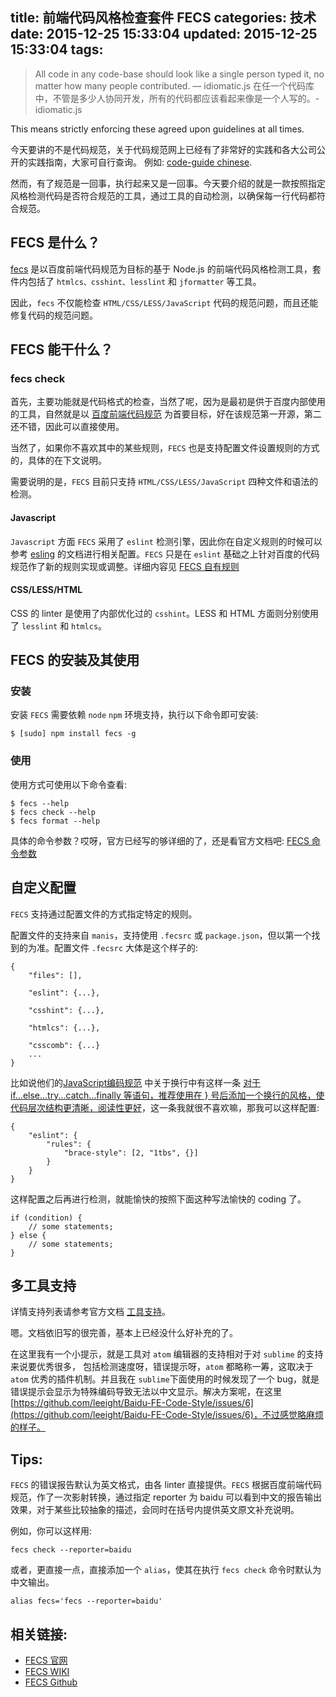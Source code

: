 title: 前端代码风格检查套件 FECS
categories: 技术
date: 2015-12-25 15:33:04
updated: 2015-12-25 15:33:04
tags:
---


> All code in any code-base should look like a single person typed it, no matter how many people contributed. — idiomatic.js
> 在任一个代码库中，不管是多少人协同开发，所有的代码都应该看起来像是一个人写的。- idiomatic.js

This means strictly enforcing these agreed upon guidelines at all times.

<!-- more -->

今天要讲的不是代码规范，关于代码规范网上已经有了非常好的实践和各大公司公开的实践指南，大家可自行查询。 例如: [code-guide chinese](http://zoomzhao.github.io/code-guide/).

然而，有了规范是一回事，执行起来又是一回事。今天要介绍的就是一款按照指定风格检测代码是否符合规范的工具，通过工具的自动检测，以确保每一行代码都符合规范。

## FECS 是什么？

[fecs](http://fecs.baidu.com/) 是以百度前端代码规范为目标的基于 Node.js 的前端代码风格检测工具，套件内包括了 `htmlcs、csshint、lesslint` 和 `jformatter` 等工具。

因此，`fecs` 不仅能检查 `HTML/CSS/LESS/JavaScript` 代码的规范问题，而且还能修复代码的规范问题。

## FECS 能干什么？

### fecs check

首先，主要功能就是代码格式的检查，当然了呢，因为是最初是供于百度内部使用的工具，自然就是以 [百度前端代码规范](https://github.com/ecomfe/spec/) 为首要目标，好在该规范第一开源，第二还不错，因此可以直接使用。

当然了，如果你不喜欢其中的某些规则，`FECS` 也是支持配置文件设置规则的方式的，具体的在下文说明。

需要说明的是，`FECS` 目前只支持 `HTML/CSS/LESS/JavaScript` 四种文件和语法的检测。

#### Javascript

`Javascript` 方面 `FECS` 采用了 `eslint` 检测引擎，因此你在自定义规则的时候可以参考 [esling](http://esling.org/) 的文档进行相关配置。`FECS` 只是在 `eslint` 基础之上针对百度的代码规范作了新的规则实现或调整。详细内容见 [FECS 自有规则](https://github.com/ecomfe/fecs/wiki/FECSRules)

#### CSS/LESS/HTML

CSS 的 linter 是使用了内部优化过的 `csshint`。LESS 和 HTML 方面则分别使用了 `lesslint` 和 `htmlcs`。

## FECS 的安装及其使用

### 安装

安装 `FECS` 需要依赖 `node` `npm` 环境支持，执行以下命令即可安装:

```
$ [sudo] npm install fecs -g
```

### 使用

使用方式可使用以下命令查看:

```
$ fecs --help
$ fecs check --help
$ fecs format --help
```

具体的命令参数？哎呀，官方已经写的够详细的了，还是看官方文档吧: [FECS 命令参数](https://github.com/ecomfe/fecs/wiki/CLI)

## 自定义配置

`FECS` 支持通过配置文件的方式指定特定的规则。

配置文件的支持来自 `manis`，支持使用 `.fecsrc` 或 `package.json`，但以第一个找到的为准。配置文件 `.fecsrc` 大体是这个样子的:

```
{
    "files": [],

    "eslint": {...},

    "csshint": {...},

    "htmlcs": {...},

    "csscomb": {...}
    ...
}
```

比如说他们的[JavaScript编码规范](https://github.com/ecomfe/spec/blob/master/javascript-style-guide.md) 中关于换行中有这样一条 [对于if...else...try...catch...finally 等语句，推荐使用在 } 号后添加一个换行的风格，使代码层次结构更清晰，阅读性更好](https://github.com/ecomfe/spec/blob/master/javascript-style-guide.md#建议-对于-ifelsetrycatchfinally-等语句推荐使用在--号后添加一个换行-的风格使代码层次结构更清晰阅读性更好)，这一条我就很不喜欢嘛，那我可以这样配置:

```
{
    "eslint": {
        "rules": {
            "brace-style": [2, "1tbs", {}]
        }
    }
}
```

这样配置之后再进行检测，就能愉快的按照下面这种写法愉快的 coding 了。

```
if (condition) {
    // some statements;
} else {
    // some statements;
}
```

## 多工具支持

详情支持列表请参考官方文档 [工具支持](https://github.com/ecomfe/fecs#工具支持)。

嗯。文档依旧写的很完善，基本上已经没什么好补充的了。

在这里我有一个小提示，就是工具对 `atom` 编辑器的支持相对于对 `sublime` 的支持来说要优秀很多， 包括检测速度呀，错误提示呀，`atom` 都略称一筹，这取决于 `atom` 优秀的插件机制。并且我在 `sublime`下面使用的时候发现了一个 bug，就是错误提示会显示为特殊编码导致无法以中文显示。解决方案呢，在这里[https://github.com/leeight/Baidu-FE-Code-Style/issues/6](https://github.com/leeight/Baidu-FE-Code-Style/issues/6)，不过感觉略麻烦的样子。

## Tips:

`FECS` 的错误报告默认为英文格式，由各 linter 直接提供。`FECS` 根据百度前端代码规范，作了一次影射转换，通过指定 reporter 为 baidu 可以看到中文的报告输出效果，对于某些比较抽象的描述，会同时在括号内提供英文原文补充说明。

例如，你可以这样用:

```
fecs check --reporter=baidu
```

或者，更直接一点，直接添加一个 `alias`，使其在执行 `fecs check` 命令时默认为中文输出。

```
alias fecs='fecs --reporter=baidu'
```

## 相关链接:

* [FECS 官网](http://fecs.baidu.com/)
* [FECS WIKI](http://github.com/ecomfe/fecs/wiki)
* [FECS Github](http://github.com/ecomfe/fecs)
